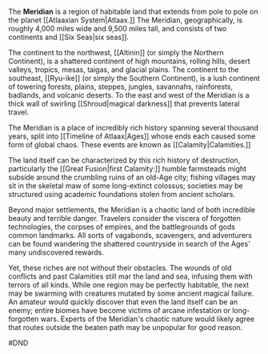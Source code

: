 The **Meridian** is a region of habitable land that extends from pole to pole on the planet [[Atlaaxian System|Atlaax.]] The Meridian, geographically, is roughly 4,000 miles wide and 9,500 miles tall, and consists of two continents and [[Six Seas|six seas]].

The continent to the northwest, [[Altinin]] (or simply the Northern Continent), is a shattered continent of high mountains, rolling hills, desert valleys, tropics, mesas, taigas, and glacial plains. The continent to the southeast, [[Ryu-ike]] (or simply the Southern Continent), is a lush continent of towering forests, plains, steppes, jungles, savannahs, rainforests, badlands, and volcanic deserts. To the east and west of the Meridian is a thick wall of swirling [[Shroud|magical darkness]] that prevents lateral travel.

The Meridian is a place of incredibly rich history spanning several thousand years, split into [[Timeline of Atlaax|Ages]] whose ends each caused some form of global chaos. These events are known as [[Calamity|Calamities.]] 

The land itself can be characterized by this rich history of destruction, particularly the [[Great Fusion|first Calamity:]] humble farmsteads might subside around the crumbling ruins of an old-Age city; fishing villages may sit in the skeletal maw of some long-extinct colossus; societies may be structured using academic foundations stolen from ancient scholars. 

Beyond major settlements, the Meridian is a chaotic land of both incredible beauty and terrible danger. Travelers consider the viscera of forgotten technologies, the corpses of empires, and the battlegrounds of gods common landmarks. All sorts of vagabonds, scavengers, and adventurers can be found wandering the shattered countryside in search of the Ages' many undiscovered rewards. 

Yet, these riches are not without their obstacles. The wounds of old conflicts and past Calamities still mar the land and sea, infusing them with terrors of all kinds. While one region may be perfectly habitable, the next may be swarming with creatures mutated by some ancient magical failure. An amateur would quickly discover that even the land itself can be an enemy; entire biomes have become victims of arcane infestation or long-forgotten wars. Experts of the Meridian's chaotic nature would likely agree that routes outside the beaten path may be unpopular for good reason.



#DND